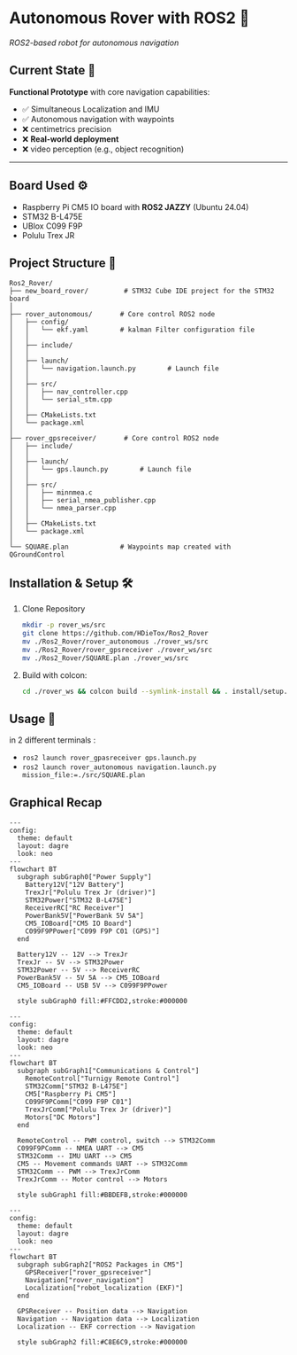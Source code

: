 # Autonomous Rover with ROS2 🚀  
*ROS2-based robot for autonomous navigation*

## Current State 🧪  
**Functional Prototype** with core navigation capabilities:  

- ✅ Simultaneous Localization and IMU
- ✅ Autonomous navigation with waypoints
- ❌ centimetrics precision
- ❌ **Real-world deployment**
- ❌ video perception (e.g., object recognition)  

---

## Board Used ⚙️
- Raspberry Pi CM5 IO board with **ROS2 JAZZY** (Ubuntu 24.04)
- STM32 B-L475E
- UBlox C099 F9P
- Polulu Trex JR 

## Project Structure 📂

```
Ros2_Rover/
├── new_board_rover/         # STM32 Cube IDE project for the STM32 board
│
├── rover_autonomous/       # Core control ROS2 node
│   ├── config/
│   │   └── ekf.yaml        # kalman Filter configuration file
│   │
│   ├── include/
│   │
│   ├── launch/
│   │   └── navigation.launch.py        # Launch file
│   │
│   ├── src/
│   │   ├── nav_controller.cpp
│   │   └── serial_stm.cpp
│   │
│   ├── CMakeLists.txt
│   └── package.xml
│
├── rover_gpsreceiver/       # Core control ROS2 node
│   ├── include/
│   │
│   ├── launch/
│   │   └── gps.launch.py        # Launch file
│   │
│   ├── src/
│   │   ├── minnmea.c
│   │   ├── serial_nmea_publisher.cpp
│   │   └── nmea_parser.cpp
│   │
│   ├── CMakeLists.txt
│   └── package.xml
│
└── SQUARE.plan             # Waypoints map created with QGroundControl
```

## Installation & Setup 🛠️

1. Clone Repository
    ```bash 
    mkdir -p rover_ws/src
    git clone https://github.com/HDieTox/Ros2_Rover
    mv ./Ros2_Rover/rover_autonomous ./rover_ws/src
    mv ./Ros2_Rover/rover_gpsreceiver ./rover_ws/src
    mv ./Ros2_Rover/SQUARE.plan ./rover_ws/src
    ```
2. Build with colcon:
    ```bash 
    cd ./rover_ws && colcon build --symlink-install && . install/setup.bash
    ```
## Usage 🧭

in 2 different terminals : 

- `ros2 launch rover_gpasreceiver gps.launch.py`
- `ros2 launch rover_autonomous navigation.launch.py mission_file:=./src/SQUARE.plan`

## Graphical Recap

```mermaid
---
config:
  theme: default
  layout: dagre
  look: neo
---
flowchart BT
  subgraph subGraph0["Power Supply"]
    Battery12V["12V Battery"]
    TrexJr["Polulu Trex Jr (driver)"]
    STM32Power["STM32 B-L475E"]
    ReceiverRC["RC Receiver"]
    PowerBank5V["PowerBank 5V 5A"]
    CM5_IOBoard["CM5 IO Board"]
    C099F9PPower["C099 F9P C01 (GPS)"]
  end

  Battery12V -- 12V --> TrexJr
  TrexJr -- 5V --> STM32Power
  STM32Power -- 5V --> ReceiverRC
  PowerBank5V -- 5V 5A --> CM5_IOBoard
  CM5_IOBoard -- USB 5V --> C099F9PPower

  style subGraph0 fill:#FFCDD2,stroke:#000000
```

```mermaid
---
config:
  theme: default
  layout: dagre
  look: neo
---
flowchart BT
  subgraph subGraph1["Communications & Control"]
    RemoteControl["Turnigy Remote Control"]
    STM32Comm["STM32 B-L475E"]
    CM5["Raspberry Pi CM5"]
    C099F9PComm["C099 F9P C01"]
    TrexJrComm["Polulu Trex Jr (driver)"]
    Motors["DC Motors"]
  end

  RemoteControl -- PWM control, switch --> STM32Comm
  C099F9PComm -- NMEA UART --> CM5
  STM32Comm -- IMU UART --> CM5
  CM5 -- Movement commands UART --> STM32Comm
  STM32Comm -- PWM --> TrexJrComm
  TrexJrComm -- Motor control --> Motors

  style subGraph1 fill:#BBDEFB,stroke:#000000
```

```mermaid
---
config:
  theme: default
  layout: dagre
  look: neo
---
flowchart BT
  subgraph subGraph2["ROS2 Packages in CM5"]
    GPSReceiver["rover_gpsreceiver"]
    Navigation["rover_navigation"]
    Localization["robot_localization (EKF)"]
  end

  GPSReceiver -- Position data --> Navigation
  Navigation -- Navigation data --> Localization
  Localization -- EKF correction --> Navigation

  style subGraph2 fill:#C8E6C9,stroke:#000000
```